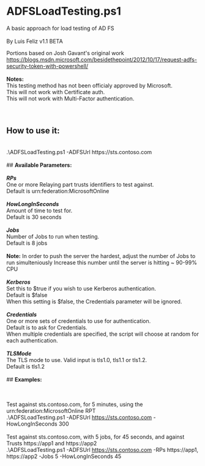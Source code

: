 # ADFSLoadTesting.ps1

 A basic approach for load testing of AD FS<br>
 <br>
 By Luis Feliz
 v1.1 BETA

 Portions based on Josh Gavant's original work<br>
 https://blogs.msdn.microsoft.com/besidethepoint/2012/10/17/request-adfs-security-token-with-powershell/
 <br>
<br>
 <b>Notes:</b><br>
        This testing method has not been officialy approved by Microsoft.<br>
        This will not work with Certificate auth.<br>
        This will not work with Multi-Factor authentication.<br>
 <br>
<br>
## <b>How to use it:</b>
 <br>
 .\ADFSLoadTesting.ps1 -ADFSUrl https://sts.contoso.com
 <br><br>
## <b>Available Parameters:</b><br>
 <br>
   <b><i>RPs</i></b>
  <br> 
   One or more Relaying part trusts identifiers to test against.
   <br>Default is urn:federation:MicrosoftOnline
  <br> <br>
   <b><i>HowLongInSeconds</i></b><br>
   Amount of time to test for.<br>Default is 30 seconds<br>
 <br>  
   <b><i>Jobs</i></b>
  <br> 
   Number of Jobs to run when testing.<br>Default is 8 jobs
 <br><br>
   <b>Note:</b> In order to push the server the hardest, adjust the number of Jobs to run simulteniously
   Increase this number until the server is hitting ~ 90-99% CPU<br>
 <br>  
   <b><i>Kerberos</i></b>
 <br>
   Set this to $true if you wish to use Kerberos authentication.<br>Default is $false<br>
   When this setting is $false, the Credentials parameter will be ignored.<br>
 <br>  
   <b><i>Credentials</i></b>
 <br>
   One or more sets of credentials to use for authentication.<br>Default is to ask for Credentials.<br>
   When multiple credentials are specified, the script will choose at random for each authentication.<br>
 <br>
   <b><i>TLSMode</i></b>
 <br>
   The TLS mode to use. Valid input is tls1.0, tls1.1 or tls1.2.<br>Default is tls1.2
 <br>
 <br>
## <b>Examples:</b>

<br><br>
     Test against sts.contoso.com, for 5 minutes, using the urn:federation:MicrosoftOnline RPT<br>
          .\ADFSLoadTesting.ps1 -ADFSUrl https://sts.contoso.com -HowLongInSeconds 300<br>
<br>
     Test against sts.contoso.com, with 5 jobs, for 45 seconds, and against Trusts https://app1 and https://app2<br>
          .\ADFSLoadTesting.ps1 -ADFSUrl https://sts.contoso.com -RPs https://app1, https://app2 -Jobs 5 -HowLongInSeconds 45<br>
 <br><br>
 
 
 

 


